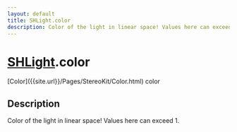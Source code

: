 ```yaml
---
layout: default
title: SHLight.color
description: Color of the light in linear space! Values here can exceed 1.
---
```

# [SHLight]({{site.url}}/Pages/StereoKit/SHLight.html).color

<div class='signature' markdown='1'>
[Color]({{site.url}}/Pages/StereoKit/Color.html) color
</div>

## Description
Color of the light in linear space! Values here can
exceed 1.

